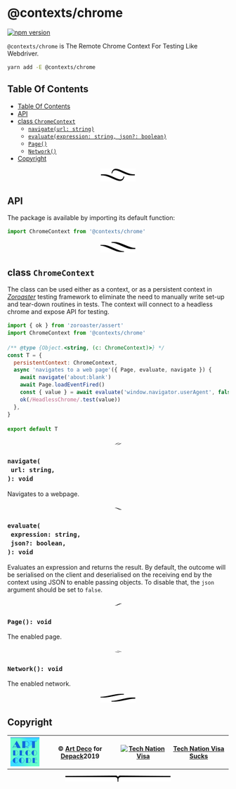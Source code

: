 # @contexts/chrome

[![npm version](https://badge.fury.io/js/%40contexts%2Fchrome.svg)](https://npmjs.org/package/@contexts/chrome)

`@contexts/chrome` is The Remote Chrome Context For Testing Like Webdriver.

```sh
yarn add -E @contexts/chrome
```

## Table Of Contents

- [Table Of Contents](#table-of-contents)
- [API](#api)
- [class `ChromeContext`](#class-chromecontext)
  * [`navigate(url: string)`](#navigateurl-string-void)
  * [`evaluate(expression: string, json?: boolean)`](#evaluateexpression-stringjson-boolean-void)
  * [`Page()`](#page-void)
  * [`Network()`](#network-void)
- [Copyright](#copyright)

<p align="center"><a href="#table-of-contents"><img src=".documentary/section-breaks/0.svg?sanitize=true"></a></p>

## API

The package is available by importing its default function:

```js
import ChromeContext from '@contexts/chrome'
```

<p align="center"><a href="#table-of-contents"><img src=".documentary/section-breaks/1.svg?sanitize=true"></a></p>

## class `ChromeContext`

The class can be used either as a context, or as a persistent context in [_Zoroaster_](https://github.com/contexttesting/zoroaster) testing framework to eliminate the need to manually write set-up and tear-down routines in tests. The context will connect to a headless chrome and expose API for testing.

```js
import { ok } from 'zoroaster/assert'
import ChromeContext from '@contexts/chrome'

/** @type {Object.<string, (c: ChromeContext)>} */
const T = {
  persistentContext: ChromeContext,
  async 'navigates to a web page'({ Page, evaluate, navigate }) {
    await navigate('about:blank')
    await Page.loadEventFired()
    const { value } = await evaluate('window.navigator.userAgent', false)
    ok(/HeadlessChrome/.test(value))
  },
}

export default T
```

<p align="center"><a href="#table-of-contents"><img src=".documentary/section-breaks/2.svg?sanitize=true" width="15"></a></p>

### `navigate(`<br/>&nbsp;&nbsp;`url: string,`<br/>`): void`

Navigates to a webpage.

<p align="center"><a href="#table-of-contents"><img src=".documentary/section-breaks/3.svg?sanitize=true" width="15"></a></p>

### `evaluate(`<br/>&nbsp;&nbsp;`expression: string,`<br/>&nbsp;&nbsp;`json?: boolean,`<br/>`): void`

Evaluates an expression and returns the result. By default, the outcome will be serialised on the client and deserialised on the receiving end by the context using JSON to enable passing objects. To disable that, the `json` argument should be set to `false`.

<p align="center"><a href="#table-of-contents"><img src=".documentary/section-breaks/4.svg?sanitize=true" width="15"></a></p>

### `Page(): void`

The enabled page.

<p align="center"><a href="#table-of-contents"><img src=".documentary/section-breaks/5.svg?sanitize=true" width="15"></a></p>

### `Network(): void`

The enabled network.

<p align="center"><a href="#table-of-contents"><img src=".documentary/section-breaks/6.svg?sanitize=true"></a></p>

## Copyright

<table><tr><th><a href="https://artd.eco"><img src="https://raw.githubusercontent.com/wrote/wrote/master/images/artdeco.png" alt="Art Deco" /></a></th><th>© <a href="https://artd.eco">Art Deco</a> for <a href="https://artd.eco/depack">Depack</a>2019</th><th><a href="https://www.technation.sucks" title="Tech Nation Visa"><img src="https://raw.githubusercontent.com/artdecoweb/www.technation.sucks/master/anim.gif" alt="Tech Nation Visa" /></a></th><th><a href="https://www.technation.sucks">Tech Nation Visa Sucks</a></th></tr></table>

<p align="center"><a href="#table-of-contents"><img src=".documentary/section-breaks/-1.svg?sanitize=true"></a></p>